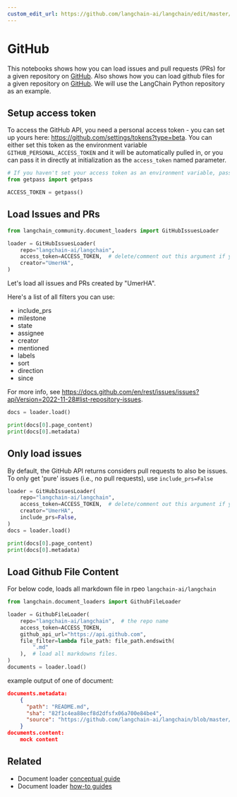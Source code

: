 ```yaml
---
custom_edit_url: https://github.com/langchain-ai/langchain/edit/master/docs/docs/integrations/document_loaders/github.ipynb
---
```

# GitHub

This notebooks shows how you can load issues and pull requests (PRs) for a given repository on [GitHub](https://github.com/). Also shows how you can load github files for a given repository on [GitHub](https://github.com/). We will use the LangChain Python repository as an example.

## Setup access token

To access the GitHub API, you need a personal access token - you can set up yours here: https://github.com/settings/tokens?type=beta. You can either set this token as the environment variable ``GITHUB_PERSONAL_ACCESS_TOKEN`` and it will be automatically pulled in, or you can pass it in directly at initialization as the ``access_token`` named parameter.


```python
# If you haven't set your access token as an environment variable, pass it in here.
from getpass import getpass

ACCESS_TOKEN = getpass()
```

## Load Issues and PRs


```python
from langchain_community.document_loaders import GitHubIssuesLoader
```


```python
loader = GitHubIssuesLoader(
    repo="langchain-ai/langchain",
    access_token=ACCESS_TOKEN,  # delete/comment out this argument if you've set the access token as an env var.
    creator="UmerHA",
)
```

Let's load all issues and PRs created by "UmerHA".

Here's a list of all filters you can use:
- include_prs
- milestone
- state
- assignee
- creator
- mentioned
- labels
- sort
- direction
- since

For more info, see https://docs.github.com/en/rest/issues/issues?apiVersion=2022-11-28#list-repository-issues.


```python
docs = loader.load()
```


```python
print(docs[0].page_content)
print(docs[0].metadata)
```

## Only load issues

By default, the GitHub API returns considers pull requests to also be issues. To only get 'pure' issues (i.e., no pull requests), use `include_prs=False`


```python
loader = GitHubIssuesLoader(
    repo="langchain-ai/langchain",
    access_token=ACCESS_TOKEN,  # delete/comment out this argument if you've set the access token as an env var.
    creator="UmerHA",
    include_prs=False,
)
docs = loader.load()
```


```python
print(docs[0].page_content)
print(docs[0].metadata)
```

## Load Github File Content

For below code, loads all markdown file in rpeo `langchain-ai/langchain`


```python
from langchain.document_loaders import GithubFileLoader
```


```python
loader = GithubFileLoader(
    repo="langchain-ai/langchain",  # the repo name
    access_token=ACCESS_TOKEN,
    github_api_url="https://api.github.com",
    file_filter=lambda file_path: file_path.endswith(
        ".md"
    ),  # load all markdowns files.
)
documents = loader.load()
```

example output of one of document: 

```json
documents.metadata: 
    {
      "path": "README.md",
      "sha": "82f1c4ea88ecf8d2dfsfx06a700e84be4",
      "source": "https://github.com/langchain-ai/langchain/blob/master/README.md"
    }
documents.content:
    mock content
```


## Related

- Document loader [conceptual guide](/docs/concepts/#document-loaders)
- Document loader [how-to guides](/docs/how_to/#document-loaders)
